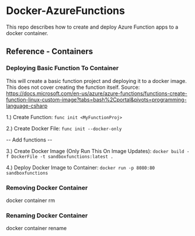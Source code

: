 # Docker-AzureFunctions
This repo describes how to create and deploy Azure Function apps to a docker container.


## Reference - Containers
### Deploying Basic Function To Container
This will create a basic function project and deploying it to a docker image. This does not cover creating the function itself.
Source: https://docs.microsoft.com/en-us/azure/azure-functions/functions-create-function-linux-custom-image?tabs=bash%2Cportal&pivots=programming-language-csharp

1.) Create Function: ```func init <MyFunctionProj>```

2.) Create Docker File: ```func init --docker-only```

-- Add functions --

3.) Create Docker Image (Only Run This On Image Updates): ```docker build -f DockerFile -t sandboxfunctions:latest .```

4.) Deploy Docker Image to Container: ```docker run -p 8080:80 sandboxfunctions```


### Removing Docker Container
docker container rm <container name or id>
  

### Renaming Docker Container
docker container rename <container name> <container name new>
